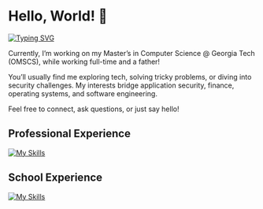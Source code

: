 # Hello, World! 👋

[![Typing SVG](https://readme-typing-svg.demolab.com?font=Fira+Code&size=34&duration=2000&pause=1000&color=9F46F7&width=435&lines=Whoami%3F;Software+Engineer;Graduate+Student;Security+Researcher)](https://git.io/typing-svg)


Currently, I’m working on my Master’s in Computer Science @ Georgia Tech (OMSCS), while working full-time and a father!

You’ll usually find me exploring tech, solving tricky problems, or diving into security challenges. My interests bridge application security, finance, operating systems, and software engineering. 

Feel free to connect, ask questions, or just say hello!


## Professional Experience
[![My Skills](https://skillicons.dev/icons?i=python,ts,fastapi,vue,bash,docker,cypress,kubernetes,terraform)](https://skillicons.dev)

## School Experience
[![My Skills](https://skillicons.dev/icons?i=c,cpp,java,python,latex)](https://skillicons.dev)

